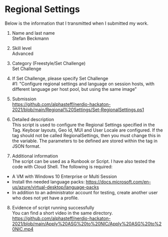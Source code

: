 # Regional Settings
Below is the information that I transmitted when I submitted my work.

1. Name and last name\
Stefan Beckmann

2. Skill level\
Advanced

3. Category (Freestyle/Set Challenge)\
Set Challenge

4. If Set Challenge, please specify Set Challenge\
#1: "Configure regional settings and language on session hosts, with different language per host pool, but using the same image"

5. Submission\
https://github.com/alphasteff/nerdio-hackaton-2021/blob/main/Regional%20Settings/Set-RegionalSettings.ps1

6. Detailed description\
This script is used to configure the Regional Settings specified in the Tag. Keyboar layouts, Geo Id, MUI and User Locale are configured.
If the tag should not be called RegionalSettings, then you must change this in the variable.
The parameters to be defined are stored within the tag in JSON format.

7. Additional information\
The script can be used as a Runbook or Script. I have also tested the code with Cloud Shell. The following is required:
- A VM with Windows 10 Enterprise or Multi Session
- Install thn needed language packs:  https://docs.microsoft.com/en-us/azure/virtual-desktop/language-packs
- In addition to an administrator account for testing, create another user who does not yet have a profile.

8. Evidence of script running successfully\
You can find a short video in the same directory.
https://github.com/alphasteff/nerdio-hackaton-2021/blob/main/Apply%20ASG%20to%20NIC/Apply%20ASG%20to%20NIC.mp4
